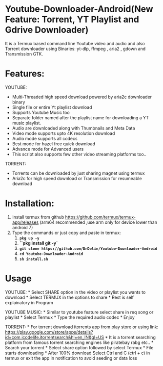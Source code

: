 # Youtube-Downloader-Android(New Feature: Torrent, YT Playlist and Gdrive Downloader)
  It is a Termux based command line Youtube video and audio and also Torrent downloader using Binaries: yt-dlp, ffmpeg , aria2 , gdown and Transmission GTK.
  
# Features:
 YOUTUBE:
  * Multi-Threaded high speed download powered by aria2c downloader binary
  * Single file or entire Yt playlist download
  * Supports Youtube Music too
  * Separate folder named after the playlist name for downloading a YT music playlist.
  * Audio are downloaded along with Thumbnails and Meta Data
  * Video mode supports upto 4K resolution download
  * Audio mode supports all codecs
  * Best mode for hazel free quick download
  * Advance mode for Advanced users
  * This script also supports few other video streaming platforms too..
  
 TORRENT:
  * Torrents can be downloaded by just sharing magnet using termux
  * Aria2c for high speed download or Transmission for resumeable download
 
# Installation:
  1. Install termux from github https://github.com/termux/termux-app/releases
     (arm64 recommended ,use arm only for device lower than android 7)
  2. Type the commands or just copy and paste in termux:
        1) **`pkg up -y`**
        2) **``pkg install git -y`**
        3) **`git clone https://github.com/DrDelin/Youtube-Downloader-Android`**
        4) **`cd Youtube-Downloader-Android`**
        5) **`sh install.sh`**

# Usage

  YOUTUBE:
    * Select SHARE option in the video or playlist you wants to download
    * Select TERMUX in the options to share
    * Rest is self explainatory in Program
  
  YOUTUBE MUSIC:
    * Similar to youtube feature select share in req song or playlist
    * Select Termux
    * Type the required audio codec
    * Enjoy
   
  TORRENT:
     * For torrent download itorrents app from play store or using link: https://play.google.com/store/apps/details?id=com.icodelife.itorrentsearch&hl=en_IN&gl=US
     * It is a torrent searching platform from famous torrent searching engines like piratebay rabg etc..
     * Search your torrent 
     * Select share option followed by select Termux
     * File starts downloading
     * After 100% download Select Ctrl and C (ctrl + c) in termux or exit the app in notification to avoid seeding or data loss
     

